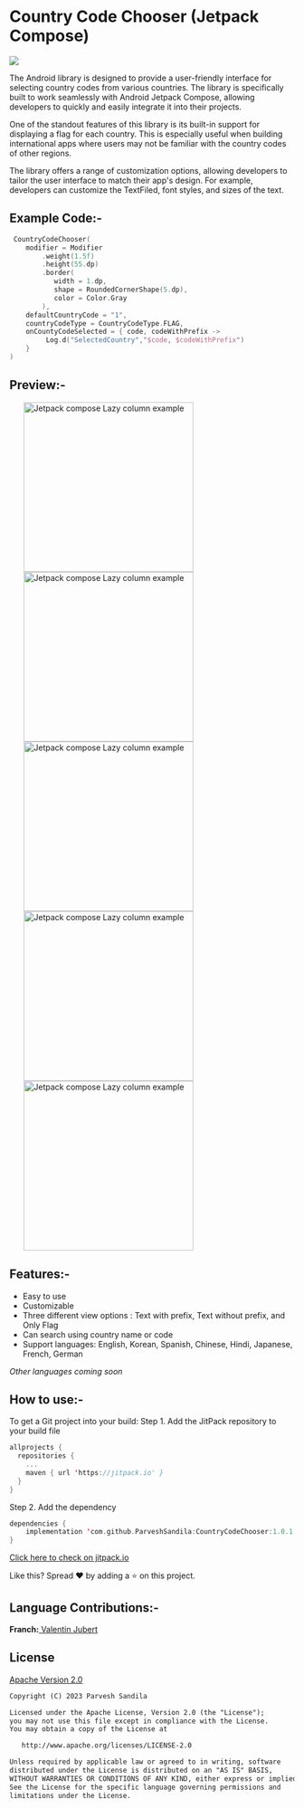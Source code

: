 <Span><h1>Country Code Chooser (Jetpack Compose)</h1></span>
<span style="margin-left:25.px">
 <a href="https://jitpack.io/#ParveshSandila/CountryCodeChooser" target="_blank">
  <img src="https://jitpack.io/v/ParveshSandila/CountryCodeChooser.svg"/>
 </a>
</span>

The Android library is designed to provide a user-friendly interface for selecting country codes from various countries. The library is specifically built to work seamlessly with Android Jetpack Compose, allowing developers to quickly and easily integrate it into their projects.

One of the standout features of this library is its built-in support for displaying a flag for each country. This is especially useful when building international apps where users may not be familiar with the country codes of other regions.

The library offers a range of customization options, allowing developers to tailor the user interface to match their app's design. For example, developers can customize the TextFiled, font styles, and sizes of the text.

<h2>Example Code:- </h2>

```kotlin
 CountryCodeChooser(
    modifier = Modifier
        .weight(1.5f)
        .height(55.dp)
        .border(
           width = 1.dp,
           shape = RoundedCornerShape(5.dp),
           color = Color.Gray
        ),
    defaultCountryCode = "1",
    countryCodeType = CountryCodeType.FLAG,
    onCountyCodeSelected = { code, codeWithPrefix ->
         Log.d("SelectedCountry","$code, $codeWithPrefix")
    }
)
```

<h2>Preview:- </h2>

<span style="margin:25px">
   <img src="https://github.com/ParveshSandila/CountryCodeChooser/blob/master/app/src/main/res/drawable/ss_1.jpg" 
   alt="Jetpack compose Lazy column example" style="height:300px"/>
</span>
<span style="margin:25px">
  <img src="https://github.com/ParveshSandila/CountryCodeChooser/blob/master/app/src/main/res/drawable/ss_2.jpg" 
  alt="Jetpack compose Lazy column example"
  style="height:300px"
  />
  <span style="margin:25px">
  <img src="https://github.com/ParveshSandila/CountryCodeChooser/blob/master/app/src/main/res/drawable/ss_3.jpg" 
  alt="Jetpack compose Lazy column example"
  style="height:300px"
  />
  <span style="margin:25px">
  <img src="https://github.com/ParveshSandila/CountryCodeChooser/blob/master/app/src/main/res/drawable/ss_4.jpg" 
  alt="Jetpack compose Lazy column example"
  style="height:300px"
  />
  <span style="margin:25px">
  <img src="https://github.com/ParveshSandila/CountryCodeChooser/blob/master/app/src/main/res/drawable/ss_5.jpg" 
  alt="Jetpack compose Lazy column example"
  style="height:300px"
  />
</span>

<h2>Features:- </h2>

<ul>
   <li>Easy to use</li>
   <li>Customizable</li>
   <li>Three different view options : Text with prefix, Text without prefix, and Only Flag</li>
   <li>Can search using country name or code</li>
   <li>Support languages: English, Korean, Spanish, Chinese, Hindi, Japanese, French, German </li>
</ul>

*Other languages coming soon*

<h2>How to use:- </h2>
To get a Git project into your build:
Step 1. Add the JitPack repository to your build file

```kotlin
allprojects {
  repositories {
    ...
    maven { url 'https://jitpack.io' }
  }
}
```

Step 2. Add the dependency

```kotlin
dependencies {
    implementation 'com.github.ParveshSandila:CountryCodeChooser:1.0.1'
}
```
<a href="https://jitpack.io/#ParveshSandila/CountryCodeChooser" target="_blank">Click here to check on jitpack.io</a>

Like this? Spread ❤️ by adding a ⭐ on this project.

<h2>Language Contributions:- </h2>
<span><b>Franch:</b></snap></span><a href="https://github.com/VJubert"> Valentin Jubert</a></span>

<h2>License</h2>

<a href="http://www.apache.org/licenses/LICENSE-2.0.html" target="_blank">Apache Version 2.0</a>

```html
Copyright (C) 2023 Parvesh Sandila

Licensed under the Apache License, Version 2.0 (the "License");
you may not use this file except in compliance with the License.
You may obtain a copy of the License at

   http://www.apache.org/licenses/LICENSE-2.0

Unless required by applicable law or agreed to in writing, software
distributed under the License is distributed on an "AS IS" BASIS,
WITHOUT WARRANTIES OR CONDITIONS OF ANY KIND, either express or implied.
See the License for the specific language governing permissions and
limitations under the License.
```
